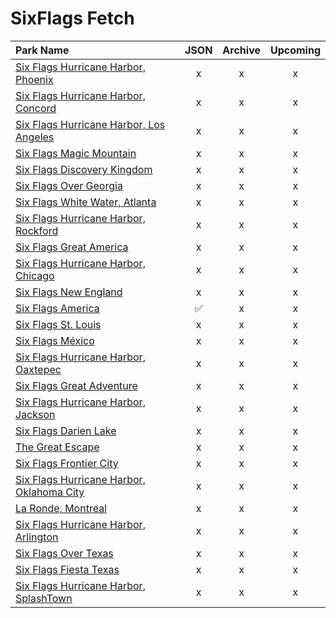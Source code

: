 # SixFlags Fetch

| Park Name | JSON | Archive | Upcoming |
| :-------- | :--: | :-----: | :------: |
| [Six Flags Hurricane Harbor, Phoenix](https://parkcalendar.com/#46) | x | x | x |
| [Six Flags Hurricane Harbor, Concord](https://parkcalendar.com/#42) | x | x | x |
| [Six Flags Hurricane Harbor, Los Angeles](https://parkcalendar.com/#11) | x | x | x |
| [Six Flags Magic Mountain](https://parkcalendar.com/#6) | x | x | x |
| [Six Flags Discovery Kingdom](https://parkcalendar.com/#17) | x | x | x |
| [Six Flags Over Georgia](https://parkcalendar.com/#2) | x | x | x |
| [Six Flags White Water, Atlanta](https://parkcalendar.com/#25) | x | x | x |
| [Six Flags Hurricane Harbor, Rockford](https://parkcalendar.com/#48) | x | x | x |
| [Six Flags Great America](https://parkcalendar.com/#7) | x | x | x |
| [Six Flags Hurricane Harbor, Chicago](https://parkcalendar.com/#13) | x | x | x |
| [Six Flags New England](https://parkcalendar.com/#20) | x | x | x |
| [Six Flags America](https://parkcalendar.com/#14) | ✅ | x | x |
| [Six Flags St. Louis](https://parkcalendar.com/#3) | x | x | x |
| [Six Flags México](https://parkcalendar.com/#28) | x | x | x |
| [Six Flags Hurricane Harbor, Oaxtepec](https://parkcalendar.com/#32) | x | x | x |
| [Six Flags Great Adventure](https://parkcalendar.com/#5) | x | x | x |
| [Six Flags Hurricane Harbor, Jackson](https://parkcalendar.com/#23) | x | x | x |
| [Six Flags Darien Lake](https://parkcalendar.com/#45) | x | x | x |
| [The Great Escape](https://parkcalendar.com/#24) | x | x | x |
| [Six Flags Frontier City](https://parkcalendar.com/#43) | x | x | x |
| [Six Flags Hurricane Harbor, Oklahoma City](https://parkcalendar.com/#44) | x | x | x |
| [La Ronde, Montreal](https://parkcalendar.com/#29) | x | x | x |
| [Six Flags Hurricane Harbor, Arlington](https://parkcalendar.com/#10) | x | x | x |
| [Six Flags Over Texas](https://parkcalendar.com/#1) | x | x | x |
| [Six Flags Fiesta Texas](https://parkcalendar.com/#8) | x | x | x |
| [Six Flags Hurricane Harbor, SplashTown](https://parkcalendar.com/#47) | x | x | x |
